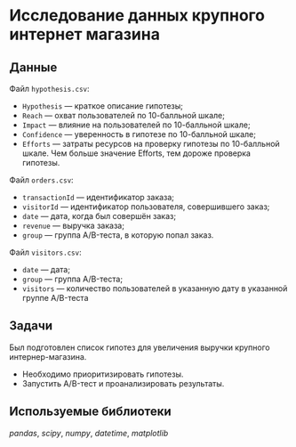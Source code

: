# Исследование данных крупного интернет магазина

## Данные

Файл `hypothesis.csv`:
* `Hypothesis` — краткое описание гипотезы;
* `Reach` — охват пользователей по 10-балльной шкале;
* `Impact` — влияние на пользователей по 10-балльной шкале;
* `Confidence` — уверенность в гипотезе по 10-балльной шкале;
* `Efforts` — затраты ресурсов на проверку гипотезы по 10-балльной шкале. Чем больше значение Efforts, тем дороже проверка гипотезы.

Файл `orders.csv`:
* `transactionId` — идентификатор заказа;
* `visitorId` — идентификатор пользователя, совершившего заказ;
* `date` — дата, когда был совершён заказ;
* `revenue` — выручка заказа;
* `group` — группа A/B-теста, в которую попал заказ.

Файл `visitors.csv`:
* `date` — дата;
* `group` — группа A/B-теста;
* `visitors` — количество пользователей в указанную дату в указанной группе A/B-теста

## Задачи

Был подготовлен список гипотез для увеличения выручки крупного интернер-магазина.
* Необходимо приоритизировать гипотезы.
* Запустить A/B-тест и проанализировать результаты.

## Используемые библиотеки

*pandas*, *scipy*, *numpy*, *datetime*, *matplotlib*
